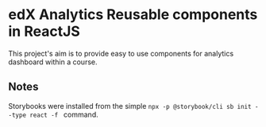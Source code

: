 # edX Analytics Reusable components in ReactJS

This project's aim is to provide easy to use components for analytics dashboard
within a course.

## Notes

Storybooks were installed from the simple `npx -p @storybook/cli sb init --type react -f
` command.

